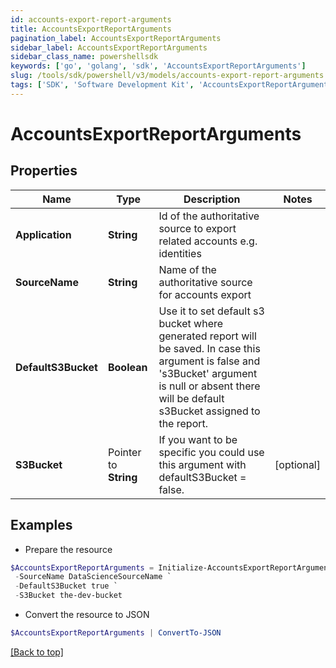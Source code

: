 ```yaml
---
id: accounts-export-report-arguments
title: AccountsExportReportArguments
pagination_label: AccountsExportReportArguments
sidebar_label: AccountsExportReportArguments
sidebar_class_name: powershellsdk
keywords: ['go', 'golang', 'sdk', 'AccountsExportReportArguments'] 
slug: /tools/sdk/powershell/v3/models/accounts-export-report-arguments
tags: ['SDK', 'Software Development Kit', 'AccountsExportReportArguments']
---
```



# AccountsExportReportArguments

## Properties

Name | Type | Description | Notes
------------ | ------------- | ------------- | -------------
**Application** |  **String** | Id of the authoritative source to export related accounts e.g. identities | 
**SourceName** |  **String** | Name of the authoritative source for accounts export | 
**DefaultS3Bucket** |  **Boolean** | Use it to set default s3 bucket where generated report will be saved.  In case this argument is false and &#39;s3Bucket&#39; argument is null or absent there will be default s3Bucket assigned to the report. | 
**S3Bucket** |  Pointer to **String** | If you want to be specific you could use this argument with defaultS3Bucket &#x3D; false. | [optional] 

## Examples

- Prepare the resource
```powershell
$AccountsExportReportArguments = Initialize-AccountsExportReportArguments  -Application 2c9180897eSourceIde781782f705b9 `
 -SourceName DataScienceSourceName `
 -DefaultS3Bucket true `
 -S3Bucket the-dev-bucket
```

- Convert the resource to JSON
```powershell
$AccountsExportReportArguments | ConvertTo-JSON
```


[[Back to top]](#) 

